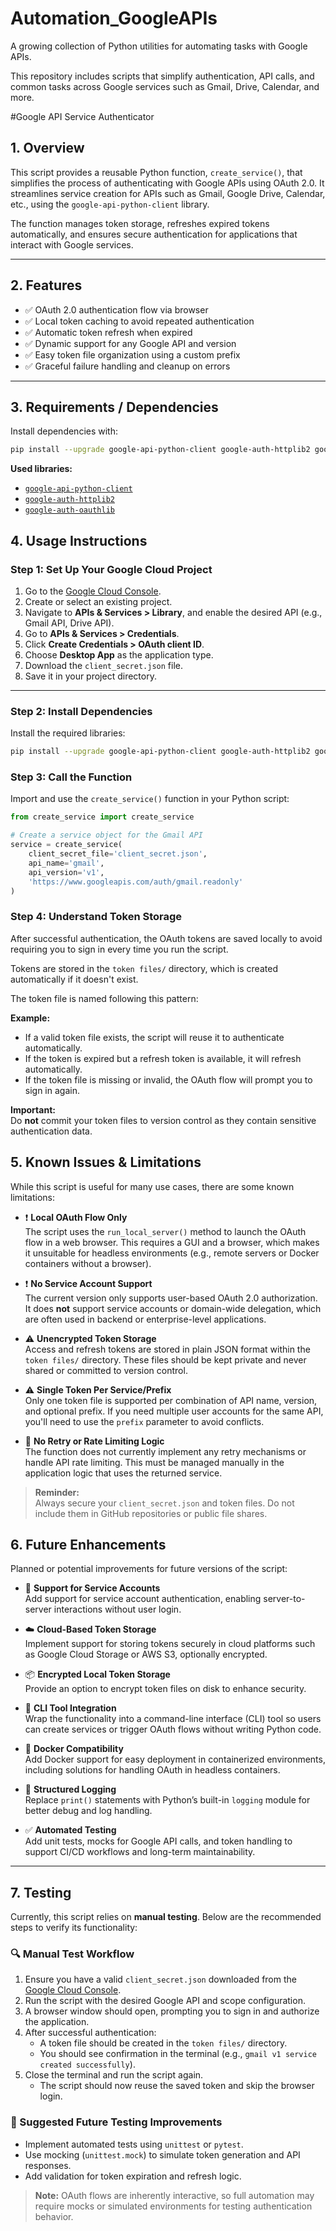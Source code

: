 # Automation_GoogleAPIs

A growing collection of Python utilities for automating tasks with Google APIs.

This repository includes scripts that simplify authentication, API calls, and common tasks across Google services such as Gmail, Drive, Calendar, and more.

#Google API Service Authenticator

## 1. Overview

This script provides a reusable Python function, `create_service()`, that simplifies the process of authenticating with Google APIs using OAuth 2.0. It streamlines service creation for APIs such as Gmail, Google Drive, Calendar, etc., using the `google-api-python-client` library.

The function manages token storage, refreshes expired tokens automatically, and ensures secure authentication for applications that interact with Google services.

---

## 2. Features

- ✅ OAuth 2.0 authentication flow via browser  
- ✅ Local token caching to avoid repeated authentication  
- ✅ Automatic token refresh when expired  
- ✅ Dynamic support for any Google API and version  
- ✅ Easy token file organization using a custom prefix  
- ✅ Graceful failure handling and cleanup on errors  

---

## 3. Requirements / Dependencies

Install dependencies with:

```bash
pip install --upgrade google-api-python-client google-auth-httplib2 google-auth-oauthlib
```

**Used libraries:**

- [`google-api-python-client`](https://pypi.org/project/google-api-python-client/)
- [`google-auth-httplib2`](https://pypi.org/project/google-auth-httplib2/)
- [`google-auth-oauthlib`](https://pypi.org/project/google-auth-oauthlib/)

## 4. Usage Instructions

### Step 1: Set Up Your Google Cloud Project

1. Go to the [Google Cloud Console](https://console.cloud.google.com/).
2. Create or select an existing project.
3. Navigate to **APIs & Services > Library**, and enable the desired API (e.g., Gmail API, Drive API).
4. Go to **APIs & Services > Credentials**.
5. Click **Create Credentials > OAuth client ID**.
6. Choose **Desktop App** as the application type.
7. Download the `client_secret.json` file.
8. Save it in your project directory.

---

### Step 2: Install Dependencies

Install the required libraries:

```bash
pip install --upgrade google-api-python-client google-auth-httplib2 google-auth-oauthlib
```

### Step 3: Call the Function

Import and use the `create_service()` function in your Python script:

```python
from create_service import create_service

# Create a service object for the Gmail API
service = create_service(
    client_secret_file='client_secret.json',
    api_name='gmail',
    api_version='v1',
    'https://www.googleapis.com/auth/gmail.readonly'
)
```
### Step 4: Understand Token Storage

After successful authentication, the OAuth tokens are saved locally to avoid requiring you to sign in every time you run the script.

Tokens are stored in the `token files/` directory, which is created automatically if it doesn't exist.

The token file is named following this pattern:


**Example:**

- If a valid token file exists, the script will reuse it to authenticate automatically.
- If the token is expired but a refresh token is available, it will refresh automatically.
- If the token file is missing or invalid, the OAuth flow will prompt you to sign in again.

**Important:**  
Do **not** commit your token files to version control as they contain sensitive authentication data.

## 5. Known Issues & Limitations

While this script is useful for many use cases, there are some known limitations:

- ❗ **Local OAuth Flow Only**  
  The script uses the `run_local_server()` method to launch the OAuth flow in a web browser. This requires a GUI and a browser, which makes it unsuitable for headless environments (e.g., remote servers or Docker containers without a browser).

- ❗ **No Service Account Support**  
  The current version only supports user-based OAuth 2.0 authorization. It does **not** support service accounts or domain-wide delegation, which are often used in backend or enterprise-level applications.

- ⚠️ **Unencrypted Token Storage**  
  Access and refresh tokens are stored in plain JSON format within the `token files/` directory. These files should be kept private and never shared or committed to version control.

- ⚠️ **Single Token Per Service/Prefix**  
  Only one token file is supported per combination of API name, version, and optional prefix. If you need multiple user accounts for the same API, you'll need to use the `prefix` parameter to avoid conflicts.

- 🔄 **No Retry or Rate Limiting Logic**  
  The function does not currently implement any retry mechanisms or handle API rate limiting. This must be managed manually in the application logic that uses the returned service.

> **Reminder:**  
> Always secure your `client_secret.json` and token files. Do not include them in GitHub repositories or public file shares.

## 6. Future Enhancements

Planned or potential improvements for future versions of the script:

- 🔐 **Support for Service Accounts**  
  Add support for service account authentication, enabling server-to-server interactions without user login.

- ☁️ **Cloud-Based Token Storage**  
  Implement support for storing tokens securely in cloud platforms such as Google Cloud Storage or AWS S3, optionally encrypted.

- 📦 **Encrypted Local Token Storage**  
  Provide an option to encrypt token files on disk to enhance security.

- 🧰 **CLI Tool Integration**  
  Wrap the functionality into a command-line interface (CLI) tool so users can create services or trigger OAuth flows without writing Python code.

- 🐳 **Docker Compatibility**  
  Add Docker support for easy deployment in containerized environments, including solutions for handling OAuth in headless containers.

- 📝 **Structured Logging**  
  Replace `print()` statements with Python’s built-in `logging` module for better debug and log handling.

- ✅ **Automated Testing**  
  Add unit tests, mocks for Google API calls, and token handling to support CI/CD workflows and long-term maintainability.

---

## 7. Testing

Currently, this script relies on **manual testing**. Below are the recommended steps to verify its functionality:

### 🔍 Manual Test Workflow

1. Ensure you have a valid `client_secret.json` downloaded from the [Google Cloud Console](https://console.cloud.google.com/).
2. Run the script with the desired Google API and scope configuration.
3. A browser window should open, prompting you to sign in and authorize the application.
4. After successful authentication:
   - A token file should be created in the `token files/` directory.
   - You should see confirmation in the terminal (e.g., `gmail v1 service created successfully`).
5. Close the terminal and run the script again.
   - The script should now reuse the saved token and skip the browser login.

### 🧪 Suggested Future Testing Improvements

- Implement automated tests using `unittest` or `pytest`.
- Use mocking (`unittest.mock`) to simulate token generation and API responses.
- Add validation for token expiration and refresh logic.

> **Note:** OAuth flows are inherently interactive, so full automation may require mocks or simulated environments for testing authentication behavior.

